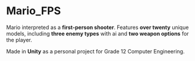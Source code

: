 # Mario_FPS
Mario interpreted as a **first-person shooter**.
Features **over twenty** unique models, including **three enemy types** with ai and **two weapon options** for the player. 

Made in **Unity** as a personal project for Grade 12 Computer Engineering. 
